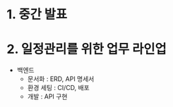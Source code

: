 # 1. 중간 발표

# 2. 일정관리를 위한 업무 라인업
- 백엔드
    - 문서화 :  ERD, API 명세서
    - 환경 세팅 : CI/CD, 배포
    - 개발 : API 구현